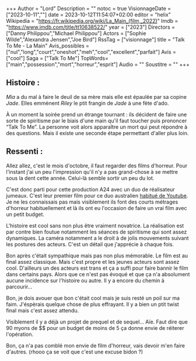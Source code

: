 +++
Author = "Lord"
Description = ""
notoc = true
VisionnageDate = ["2023-10-11",""]
date = 2023-10-12T11:54:07+02:00
editor = "helix"
Wikipedia = "https://fr.wikipedia.org/wiki/La_Main_(film,_2022)"
Imdb = "https://www.imdb.com/title/tt10638522/"
year = ["2023"]
Directors = ["Danny Philippou","Michael Philippou"]
Actors = ["Sophie Wilde","Alexandra Jensen","Joe Bird"]
RssTag = ["visionnage"]
title = "Talk To Me - La Main"
Avis_possibles = ["nul","long","court","oneshot","meh","cool","excellent","parfait"]
Avis = ["cool"] 
Saga = ["Talk To Me"]
TopWords=["main","possession","mort","horreur","esprit"]
Audio = ""
Soustitre = ""
+++
## Histoire : 
*Mia* a du mal à faire le deuil de sa mère mais elle est épaulée par sa copine *Jade*.
Elles emmènent *Riley* le ptit frangin de *Jade* à une fète d'ado.

À un moment la soirée prend un étrange tournant : ils décident de faire une sorte de spiritisme par le biais d'une main qu'il faut toucher puis prononcer “Talk To Me”.
La personne voit alors apparaître un mort qui peut répondre à des questions.
Mais il existe une seconde étape permettant d'aller plus loin.

## Ressenti :
Allez allez, c'est le mois d'octobre, il faut regarder des films d'horreur.
Pour l'instant j'ai un peu l'impression qu'il n'y a pas grand-chose à se mettre sous la dent cette année.
Celui-là semble sortir un peu du lot.

C'est donc parti pour cette production A24 avec un duo de réalisateur jumeaux.
C'est leur premier film pour ce duo australien [habitué de Youtube](https://www.youtube.com/@Therackaracka/videos).
Je ne les connaissais pas mais visiblement ils font des courts métrages d'horreur habituellement et là ils ont eu l'occasion de faire un vrai film avec un petit budget.

L'histoire est cool sans non plus être vraiment novatrice.
La réalisation est par contre bien foutue notamment les séances de spiritisme qui sont assez dynamiques.
La caméra notamment a le droit à de jolis mouvements suivant les postures des acteurs.
C'est un détail que j'apprécie à chaque fois.

Bon après c'était sympathique mais pas non plus mémorable.
Le film est au final assez classique.
Mais c'est propre et les jeunes acteurs sont assez cool.
D'ailleurs un des acteurs est trans et ça a suffi pour faire bannir le film dans certains pays.
Alors que ce n'est pas évoqué et que ça n'a absolument aucune incidence sur l'histoire ou autre.
Il y a encore du chemin à parcourir…

Bon, je dois avouer que bon c'était cool mais je suis resté un poil sur ma faim.
J'éspèrais quelque chose de plus effrayant.
Il y a bien un ptit twist final mais c'est assez attendu.

Visiblement il y a déjà un projet de prequel et de sequel…
Aïe.
Faut dire que 90 myons de $$ pour un budget de moins de 5 ça donne envie de réiterer l'opération.

Bon, ça n'a pas comblé mon envie de film d'horreur, vais devoir m'en faire d'autres.
(rhooo ça se voit que c'est une excuse bidon ?)
